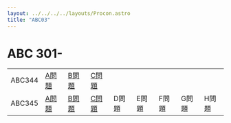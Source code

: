 ```yaml
---
layout: ../../../../layouts/Procon.astro
title: "ABC03"
---
```

# ABC 301-

||||||||||
|---|---|---|---|---|---|---|---|---|
|ABC344|[A問題](ABC03/ABC344/a)|[B問題](ABC03/ABC344/b)|[C問題](ABC03/ABC344/c)|
|ABC345|[A問題](ABC03/ABC345/a)|[B問題](ABC03/ABC345/b)|[C問題](ABC03/ABC345/c)|D問題|E問題|F問題|G問題|H問題|
